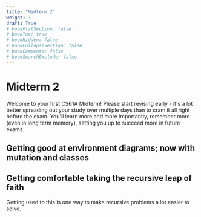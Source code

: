 ```yaml
---
title: "Midterm 2"
weight: 3
draft: True
# bookFlatSection: false
# bookToc: true
# bookHidden: false
# bookCollapseSection: false
# bookComments: false
# bookSearchExclude: false
---
```


# Midterm 2

Welcome to your first CS61A Midterm! Please start revising early - it's a lot better spreading out your study over multiple days than to cram it all right before the exam. You'll learn more and more importantly, remember more (even in long term memory), setting you up to succeed more in future exams.

## Getting good at environment diagrams; now with mutation and classes

## Getting comfortable taking the recursive leap of faith

Getting used to this is one way to make recursive problems a lot easier to solve.

